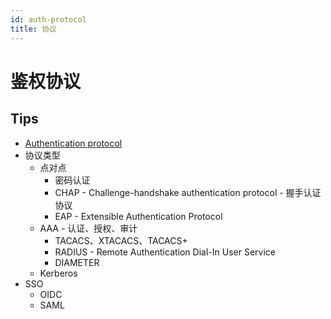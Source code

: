 ```yaml
---
id: auth-protocol
title: 协议
---
```


# 鉴权协议

## Tips
* [Authentication protocol](https://en.wikipedia.org/wiki/Authentication_protocol)
* 协议类型
  * 点对点
    * 密码认证
    * CHAP - Challenge-handshake authentication protocol - 握手认证协议
    * EAP - Extensible Authentication Protocol
  * AAA - 认证、授权、审计
    * TACACS、XTACACS、TACACS+
    * RADIUS - Remote Authentication Dial-In User Service
    * DIAMETER
  * Kerberos
* SSO
  * OIDC
  * SAML
